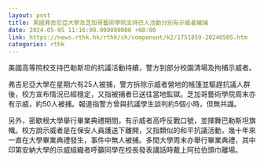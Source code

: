 ```yaml
---
layout: post
title: 美國弗吉尼亞大學及芝加哥藝術學院支持巴人活動分別有示威者被捕
date: 2024-05-05 11:16:09.000000000 +08:00
link: https://news.rthk.hk/rthk/ch/component/k2/1751859-20240505.htm
categories: rthk
---
```


美國高等院校支持巴勒斯坦的抗議活動持續，警方到部分校園清場及拘捕示威者。

弗吉尼亞大學在星期六有25人被捕，警方拆除示威者營地的帳篷並驅趕抗議人群後，校方宣布情況已經穩定，又指被捕者已送往當地監獄。芝加哥藝術學院周末亦有示威，約50人被捕。報道指警方曾與抗議學生談判約5個小時，但無共識。

另外，密歇根大學舉行畢業典禮期間，有示威者高呼反戰口號，並揮舞巴勒斯坦旗幟。校方說示威者是在保安人員護送下離開，又指類似的和平抗議活動，幾十年來一直在大學畢業典禮發生，事件中無人被捕。多間大學周末亦舉行畢業典禮，其中印第安納大學的示威組織者呼籲同學在校長發表講話時戴上阿拉伯頭巾離場。
